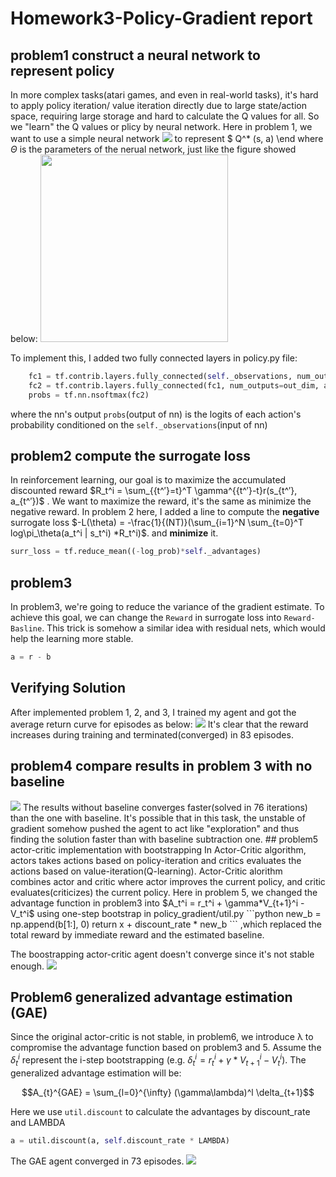 # Homework3-Policy-Gradient report
## problem1 construct a neural network to represent policy
   In more complex tasks(atari games, and even in real-world tasks), it's hard to apply policy iteration/ value iteration directly due to large state/action space, requiring large storage and hard to calculate the Q values for all. So we "learn" the Q values or plicy by neural network. Here in problem 1, we want to use a simple neural network <img src="https://latex.codecogs.com/gif.latex? f_{Q^*} (s, a;\Theta)"> to represent $ Q^* (s, a) \end where $\Theta$ is the parameters of the nerual network, just like the figure showed below:
   <img src='pictures/DNNforQ.png' width='300'>
   
   To implement this, I added two fully connected layers in policy.py file:
```python
    fc1 = tf.contrib.layers.fully_connected(self._observations, num_outputs=hidden_dim, activation_fn = tf.tanh)
    fc2 = tf.contrib.layers.fully_connected(fc1, num_outputs=out_dim, activation_fn=None)
    probs = tf.nn.nsoftmax(fc2)
```
   
   
   where the nn's output ```probs```(output of nn) is the logits of each action's probability conditioned on the ```self._observations```(input of nn)

## problem2 compute the surrogate loss
In reinforcement learning, our goal is to maximize the accumulated discounted reward $R_t^i = \sum_{{t^′}=t}^T \gamma^{{t^′}-t}r(s_{t^′}, a_{t^′})$ .
We want to maximize the reward, it's the same as minimize the negative reward. In problem 2 here, I added a line to compute the <b>negative</b> surrogate loss $-L(\theta) = -\frac{1}{(NT)}(\sum_{i=1}^N \sum_{t=0}^T log\pi_\theta(a_t^i | s_t^i) *R_t^i)$. and <b>minimize</b> it.

```python
surr_loss = tf.reduce_mean((-log_prob)*self._advantages)
```
## problem3 
In problem3, we're going to reduce the variance of the gradient estimate. To achieve this goal, we can change the ```Reward``` in surrogate loss into ```Reward-Basline```. This trick is somehow a similar idea with residual nets, which would help the learning more stable.
```python
a = r - b
```
## Verifying Solution
After implemented problem 1, 2, and 3, I trained my agent and got the average return curve for episodes as below:
<img src ='pictures/p123.png'>
It's clear that the reward increases during training and terminated(converged) in 83 episodes.
## problem4 compare results in problem 3 with no baseline
<img src='pictures/p4.png'>
The results without baseline converges faster(solved in 76 iterations) than the one with baseline. It's possible that in this task, the unstable of gradient somehow pushed the agent to act like "exploration" and thus finding the solution faster than with baseline subtraction one. 
## problem5 actor-critic implementation with bootstrapping
   In Actor-Critic algorithm, actors takes actions based on policy-iteration and critics evaluates the actions based on value-iteration(Q-learning). Actor-Critic alorithm combines actor and critic where actor improves the current policy, and critic evaluates(criticizes) the current policy. Here in problem 5, we changed the advantage function in problem3 into $A_t^i = r_t^i + \gamma*V_{t+1}^i - V_t^i$ using one-step bootstrap in policy_gradient/util.py
```python
   new_b = np.append(b[1:], 0)
   return x + discount_rate * new_b
```
,which replaced the total reward by immediate reward and the estimated baseline.

The boostrapping actor-critic agent doesn't converge since it's not stable enough.
<img src ='pictures/p5.png'>
## Problem6 generalized advantage estimation (GAE)
Since the original actor-critic is not stable, in problem6, we introduce λ to compromise the advantage function based on problem3 and 5.
Assume the $\delta_t^i$ represent the i-step bootstrapping (e.g. $\delta_t^i=r_t^i + \gamma*V_{t+1}^i - V_t^i$). The generalized advantage estimation will be:

$$A_{t}^{GAE} = \sum_{l=0}^{\infty} (\gamma\lambda)^l \delta_{t+1}$$

Here we use ```util.discount``` to calculate the advantages by discount_rate and LAMBDA

```python
a = util.discount(a, self.discount_rate * LAMBDA)
```
The GAE agent converged in 73 episodes.
<img src ='pictures/p6.png'>